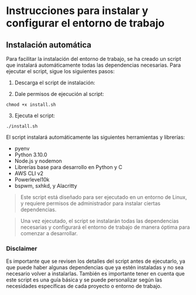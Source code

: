 # Instrucciones para instalar y configurar el entorno de trabajo

## Instalación automática
Para facilitar la instalación del entorno de trabajo, se ha creado un script que instalará automáticamente todas las dependencias necesarias. Para ejecutar el script, sigue los siguientes pasos:

1. Descarga el script de instalación:

2. Dale permisos de ejecución al script:
```
chmod +x install.sh
```
3. Ejecuta el script:
```
./install.sh
```

El script instalará automáticamente las siguientes herramientas y librerías:

- pyenv
- Python 3.10.0
- Node.js y nodemon
- Librerías base para desarrollo en Python y C
- AWS CLI v2
- Powerlevel10k
- bspwm, sxhkd, y Alacritty

>Este script está diseñado para ser ejecutado en un entorno de Linux, y requiere permisos de administrador para instalar ciertas dependencias.

>Una vez ejecutado, el script se instalarán todas las dependencias necesarias y configurará el entorno de trabajo de manera óptima para comenzar a desarrollar.

### **Disclaimer**
Es importante que se revisen los detalles del script antes de ejecutarlo, ya que puede haber algunas dependencias que ya estén instaladas y no sea necesario volver a instalarlas. También es importante tener en cuenta que este script es una guía básica y se puede personalizar según las necesidades específicas de cada proyecto o entorno de trabajo.